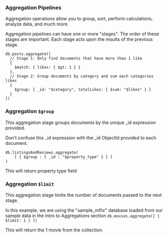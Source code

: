 ### Aggregation Pipelines
Aggregation operations allow you to group, sort, perform calculations, analyze data, and much more.

Aggregation pipelines can have one or more "stages". The order of these stages are important. Each stage acts upon the results of the previous stage.

```commandline
db.posts.aggregate([
  // Stage 1: Only find documents that have more than 1 like
  {
    $match: { likes: { $gt: 1 } }
  },
  // Stage 2: Group documents by category and sum each categories likes
  {
    $group: { _id: "$category", totalLikes: { $sum: "$likes" } }
  }
])
```

### Aggregation ```$group```
This aggregation stage groups documents by the unique _id expression provided.

Don't confuse this _id expression with the _id ObjectId provided to each document.
```commandline
db.listingsAndReviews.aggregate(
    [ { $group : { _id : "$property_type" } } ]
)
```
This will return property type field

### Aggregation ```$limit```
This aggregation stage limits the number of documents passed to the next stage.

In this example, we are using the "sample_mflix" database loaded from our sample data in the Intro to Aggregations section
```db.movies.aggregate([ { $limit: 1 } ])```

This will return the 1 movie from the collection.